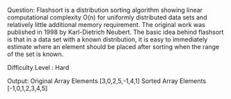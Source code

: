 Question:
Flashsort is a distribution sorting algorithm showing linear computational complexity O(n) for uniformly distributed data sets and relatively little additional memory requirement. The original work was published in 1998 by Karl-Dietrich Neubert.
The basic idea behind flashsort is that in a data set with a known distribution, it is easy to immediately estimate where an element should be placed after sorting when the range of the set is known.

Difficulty Level : Hard 

Output:
Original Array Elements
[3,0,2,5,-1,4,1]
Sorted Array Elements
[-1,0,1,2,3,4,5]
